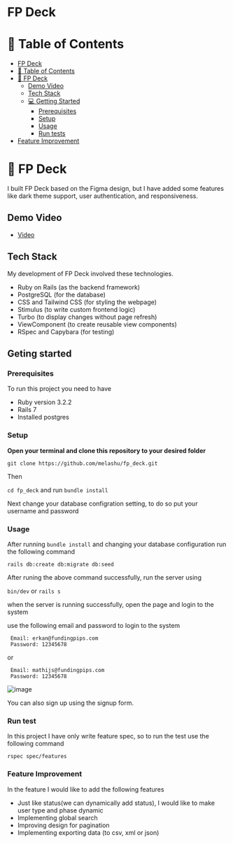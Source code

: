 # FP Deck
<a name="readme-top"></a>


# 📗 Table of Contents

- [FP Deck](#fp-deck)
- [📗 Table of Contents](#-table-of-contents)
- [📖 FP Deck ](#fp-deck)
  - [Demo Video](#demo-video)
  - [Tech Stack ](#tech-stack)
  - [💻 Getting Started ](#getting-started)
    - [Prerequisites](#prerequisites)
    - [Setup](#setup)
    - [Usage](#usage)
    - [Run tests](#run-tests)
- [Feature Improvement](#features-improvement)

# 📖 FP Deck <a name="fp-deck"></a>

I built FP Deck based on the Figma design, but I have added some features like dark theme support, user authentication, and responsiveness. 

## Demo Video <a name="demo-video"></a>

- [Video](https://www.awesomescreenshot.com/video/25970515?key=267e0407ca8dca2decf16178b55eb68b)

## Tech Stack <a name="tech-stack"></a>
My development of FP Deck involved these technologies.
 - Ruby on Rails (as the backend framework)
 - PostgreSQL (for the database)
 - CSS and Tailwind CSS (for styling the webpage)
 - Stimulus (to write custom frontend logic)
 - Turbo (to display changes without page refresh)
 - ViewComponent (to create reusable view components)
 - RSpec and Capybara (for testing)

## Geting started <a name="getting-started"></a>
### Prerequisites <a name="prerequisites"></a>
To run this project you need to have 
- Ruby version 3.2.2
- Rails 7
- Installed postgres

### Setup <a name="setup"></a>

**Open your terminal and clone this repository to your desired folder**

``` 
git clone https://github.com/melashu/fp_deck.git
```

Then 

`cd fp_deck` and run `bundle install`

Next change your database configration setting, to do so put your username and password

### Usage <a name="usage"> </a>

After running `bundle install` and changing your database configuration run the following command

```
rails db:create db:migrate db:seed
```

After runing the above command successfully, run the server using

`bin/dev` or `rails s`

when the server is running successfully, open the page and login to the system

use the following email and password to login to the system 

```
 Email: erkan@fundingpips.com
 Password: 12345678
```
or 

```
 Email: mathijs@fundingpips.com
 Password: 12345678

```
![image](https://github.com/melashu/fp_deck/assets/30173722/d2442603-c744-43d0-bce6-e99c7858e10b)


You can also sign up using the signup form.


### Run test  <a name="run-tests"> </a>

In this project I have only write feature spec, so to run the test use the following command

```
rspec spec/features
```
### Feature Improvement <a name="features-improvement"></a>

In the feature I would like to add the following features

- Just like status(we can dynamically add status), I would like to make user type and phase dynamic 
- Implementing global search 
- Improving design for pagination 
- Implementing exporting data (to csv, xml or json)














